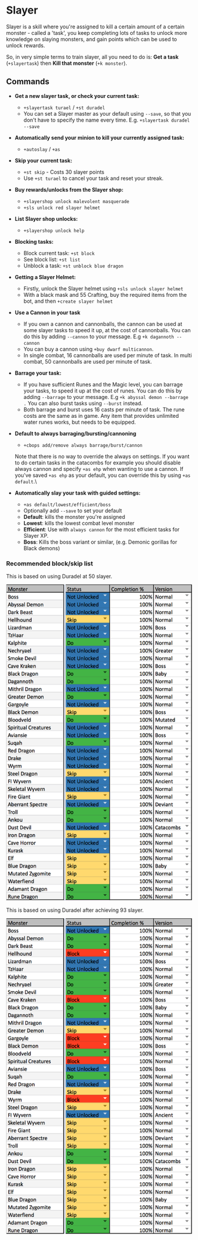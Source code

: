 # Slayer

Slayer is a skill where you're assigned to kill a certain amount of a certain monster - called a 'task', you keep completing lots of tasks to unlock more knowledge on slaying monsters, and gain points which can be used to unlock rewards.

So, in very simple terms to train slayer, all you need to do is: **Get a task** (`+slayertask`) then **Kill that monster** (`+k monster`).

## Commands

*   **Get a new slayer task, or check your current task:**

    * `+slayertask turael` / `+st duradel`
    * You can set a Slayer master as your default using `--save`, so that you don't have to specify the name every time. E.g. `+slayertask duradel --save`


*   **Automatically send your minion to kill your currently assigned task:**

    * `+autoslay` / `+as`


*   **Skip your current task:**

    * `+st skip` - Costs 30 slayer points
    * Use `+st turael` to cancel your task and reset your streak.


*   **Buy rewards/unlocks from the Slayer shop:**

    * `+slayershop unlock malevolent masquerade`
    * `+sls unlock red slayer helmet`


*   **List Slayer shop unlocks:**

    * `+slayershop unlock help`


*   **Blocking tasks:**

    * Block current task: `+st block`
    * See block list: `+st list`
    * Unblock a task: `+st unblock blue dragon`


*   **Getting a Slayer Helmet:**

    * Firstly, unlock the Slayer helmet using `+sls unlock slayer helmet`
    * With a black mask and 55 Crafting, buy the required items from the bot, and then `+create slayer helmet`&#x20;


*   **Use a Cannon in your task**

    * If you own a cannon and cannonballs, the cannon can be used at some slayer tasks to speed it up, at the cost of cannonballs. You can do this by adding `--cannon` to your message. E.g `+k dagannoth --cannon`
    * You can buy a cannon using `+buy dwarf multicannon`.
    * In single combat, 16 cannonballs are used per minute of task. In multi combat, 50 cannonballs are used per minute of task.


*   **Barrage your task:**

    * If you have sufficient Runes and the Magic level, you can barrage your tasks, to speed it up at the cost of runes. You can do this by adding `--barrage` to your message. E.g `+k abyssal demon --barrage .` You can also burst tasks using `--burst` instead.
    * Both barrage and burst uses 16 casts per minute of task. The rune costs are the same as in game. Any item that provides unlimited water runes works, but needs to be equipped.


*   **Default to always barraging/bursting/cannoning**

    * `+cbops add/remove always barrage/burst/cannon`

    Note that there is no way to override the always on settings. If you want to do certain tasks in the catacombs for example you should disable always cannon and specify `+as ehp` when wanting to use a cannon. If you've saved `+as ehp` as your default, you can override this by using `+as default`.\

*   **Automatically slay your task with guided settings:**

    * `+as default/lowest/efficient/boss`
    * Optionally add `--save` to set your default
    * **Default**: kills the monster you're assigned
    * **Lowest**: kills the lowest combat level monster
    * **Efficient**: Use with `always cannon` for the most efficient tasks for Slayer XP.
    * **Boss**: Kills the boss variant or similar, (e.g. Demonic gorillas for Black demons)



### Recommended block/skip list

This is based on using Duradel at 50 slayer.

![](<../../.gitbook/assets/image (5).png>)

This is based on using Duradel after achieving 93 slayer.&#x20;

![](<../../.gitbook/assets/image (7).png>)
